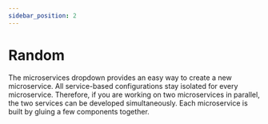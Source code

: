 ```yaml
---
sidebar_position: 2
---
```

# Random
The microservices dropdown provides an easy way to create a new microservice. All service-based configurations stay isolated for every microservice. Therefore, if you are working on two microservices in parallel, the two services can be developed simultaneously.
Each microservice is built by gluing a few components together.
